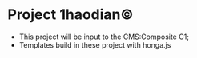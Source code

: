 Project 1haodian&copy;
========

- This project will be input to the CMS:Composite C1;
- Templates build in these project with honga.js
